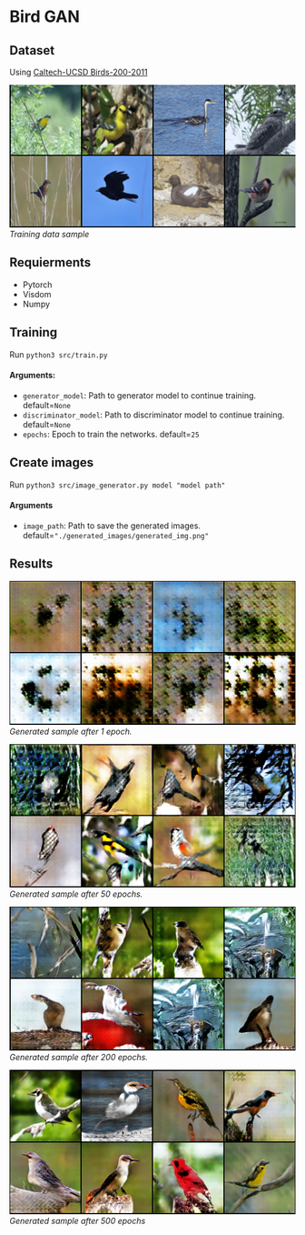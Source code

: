 # Bird GAN

## Dataset
Using [Caltech-UCSD Birds-200-2011](http://www.vision.caltech.edu/visipedia/CUB-200-2011.html)

![](images/real_samples.png)  
*Training data sample*

## Requierments
- Pytorch
- Visdom
- Numpy

## Training
Run `python3 src/train.py`  
#### Arguments:
- `generator_model`: Path to generator model to continue training. default=`None`
- `discriminator_model`: Path to discriminator model to continue training. default=`None`
- `epochs`: Epoch to train the networks. default=`25`

## Create images
Run `python3 src/image_generator.py model "model path"`  
#### Arguments
- `image_path`: Path to save the generated images. default=`"./generated_images/generated_img.png"`

## Results
![](images/fake_samples_001.png)  
*Generated sample after 1 epoch.*

![](images/fake_samples_050.png)  
*Generated sample after 50 epochs.*

![](images/fake_samples_200.png)  
*Generated sample after 200 epochs.*

![](images/fake_birds.png)  
*Generated sample after 500 epochs*